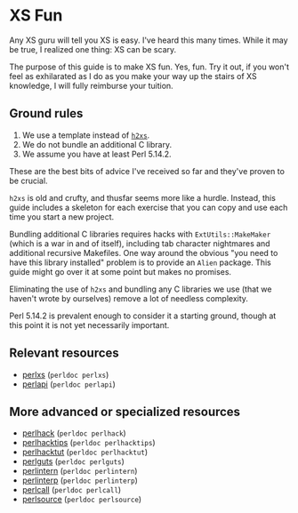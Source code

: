 XS Fun
======

Any XS guru will tell you XS is easy. I've heard this many times. While it may
be true, I realized one thing: XS can be scary.

The purpose of this guide is to make XS fun. Yes, fun. Try it out, if you won't
feel as exhilarated as I do as you make your way up the stairs of XS
knowledge, I will fully reimburse your tuition.

Ground rules
------------

1. We use a template instead of [`h2xs`](http://perldoc.perl.org/h2xs.html).
2. We do not bundle an additional C library.
3. We assume you have at least Perl 5.14.2.

These are the best bits of advice I've received so far and they've proven
to be crucial.

`h2xs` is old and crufty, and thusfar seems more like a hurdle. Instead,
this guide includes a skeleton for each exercise that you can copy and use
each time you start a new project.

Bundling additional C libraries requires hacks with `ExtUtils::MakeMaker`
(which is a war in and of itself), including tab character nightmares and
additional recursive Makefiles. One way around the obvious "you need to have
this library installed" problem is to provide an `Alien` package. This guide
might go over it at some point but makes no promises.

Eliminating the use of `h2xs` and bundling any C libraries we use (that
we haven't wrote by ourselves) remove a lot of needless complexity.

Perl 5.14.2 is prevalent enough to consider it a starting ground, though at
this point it is not yet necessarily important.

Relevant resources
------------------

* [perlxs](http://perldoc.perl.org/perlxs.html) (`perldoc perlxs`)
* [perlapi](http://perldoc.perl.org/perlapi.html) (`perldoc perlapi`)

More advanced or specialized resources
--------------------------------------

* [perlhack](http://perldoc.perl.org/perlhack.html) (`perldoc perlhack`)
* [perlhacktips](http://perldoc.perl.org/perlhacktips.html) (`perldoc perlhacktips`)
* [perlhacktut](http://perldoc.perl.org/perlhacktut.html) (`perldoc perlhacktut`)
* [perlguts](http://perldoc.perl.org/perlguts.html) (`perldoc perlguts`)
* [perlintern](http://perldoc.perl.org/perlintern.html) (`perldoc perlintern`)
* [perlinterp](http://perldoc.perl.org/perlinterp.html) (`perldoc perlinterp`)
* [perlcall](http://perldoc.perl.org/perlcall.html) (`perldoc perlcall`)
* [perlsource](http://perldoc/perl.org/perlsource.html) (`perldoc perlsource`)


